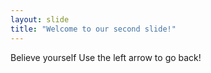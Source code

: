 ```yaml
---
layout: slide
title: "Welcome to our second slide!"
---
```

Believe yourself
Use the left arrow to go back!

